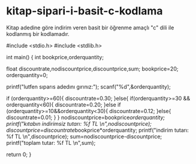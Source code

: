 # kitap-sipari-i-basit-c-kodlama
Kitap adedine göre indirim veren basit bir öğrenme amaçlı "c" dili ile kodlanmış bir kodlamadır.




#include <stdio.h>
#include <stdlib.h>

int main()
{
 int bookprice,orderquantity;

 float discountrate,nodiscountprice,discountprice,sum;
 bookprice=20;
 orderquantity=0;

 printf("lutfen sıparıs adedını gırınız:");
 scanf("%d",&orderquantity);

 if (orderquantity>=60){
     discountrate=0.30;
}else{
    if(orderquantity>=30 && orderquantity<60){
        discountrate=0.20;
}else if (orderquantity>=10&&orderquantity<30){
        discountrate=0.12;
}else{
discountrate=0.01;
   }
}
nodiscountprice=bookprice*orderquantity;
printf("kıtabın indirimsiz tutarı: %f TL \n",nodiscountprice);
discountprice=discountrate*bookprice*orderquantity;
printf("indirim tutarı: %f TL \n",discountprice);
sum=nodiscountprice-discountprice;
printf("toplam tutar: %f TL \n",sum);

return 0;
}
